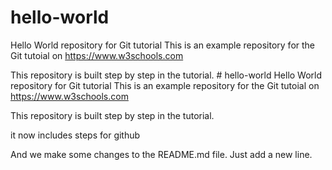 # hello-world
Hello World repository for Git tutorial
This is an example repository for the Git tutoial on https://www.w3schools.com

This repository is built step by step in the tutorial. # hello-world
Hello World repository for Git tutorial
This is an example repository for the Git tutoial on https://www.w3schools.com

This repository is built step by step in the tutorial.

it now includes steps for github


And we make some changes to the README.md file. Just add a new line.